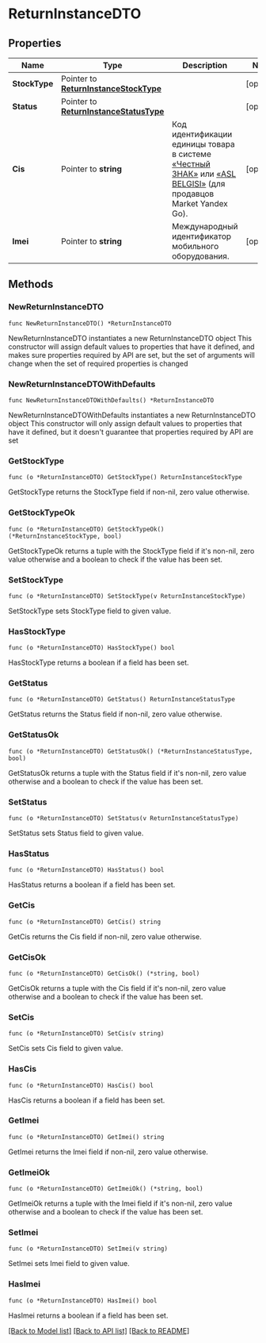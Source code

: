 # ReturnInstanceDTO

## Properties

Name | Type | Description | Notes
------------ | ------------- | ------------- | -------------
**StockType** | Pointer to [**ReturnInstanceStockType**](ReturnInstanceStockType.md) |  | [optional] 
**Status** | Pointer to [**ReturnInstanceStatusType**](ReturnInstanceStatusType.md) |  | [optional] 
**Cis** | Pointer to **string** | Код идентификации единицы товара в системе [«Честный ЗНАК»](https://честныйзнак.рф/) или [«ASL BELGISI»](https://aslbelgisi.uz) (для продавцов Market Yandex Go). | [optional] 
**Imei** | Pointer to **string** | Международный идентификатор мобильного оборудования. | [optional] 

## Methods

### NewReturnInstanceDTO

`func NewReturnInstanceDTO() *ReturnInstanceDTO`

NewReturnInstanceDTO instantiates a new ReturnInstanceDTO object
This constructor will assign default values to properties that have it defined,
and makes sure properties required by API are set, but the set of arguments
will change when the set of required properties is changed

### NewReturnInstanceDTOWithDefaults

`func NewReturnInstanceDTOWithDefaults() *ReturnInstanceDTO`

NewReturnInstanceDTOWithDefaults instantiates a new ReturnInstanceDTO object
This constructor will only assign default values to properties that have it defined,
but it doesn't guarantee that properties required by API are set

### GetStockType

`func (o *ReturnInstanceDTO) GetStockType() ReturnInstanceStockType`

GetStockType returns the StockType field if non-nil, zero value otherwise.

### GetStockTypeOk

`func (o *ReturnInstanceDTO) GetStockTypeOk() (*ReturnInstanceStockType, bool)`

GetStockTypeOk returns a tuple with the StockType field if it's non-nil, zero value otherwise
and a boolean to check if the value has been set.

### SetStockType

`func (o *ReturnInstanceDTO) SetStockType(v ReturnInstanceStockType)`

SetStockType sets StockType field to given value.

### HasStockType

`func (o *ReturnInstanceDTO) HasStockType() bool`

HasStockType returns a boolean if a field has been set.

### GetStatus

`func (o *ReturnInstanceDTO) GetStatus() ReturnInstanceStatusType`

GetStatus returns the Status field if non-nil, zero value otherwise.

### GetStatusOk

`func (o *ReturnInstanceDTO) GetStatusOk() (*ReturnInstanceStatusType, bool)`

GetStatusOk returns a tuple with the Status field if it's non-nil, zero value otherwise
and a boolean to check if the value has been set.

### SetStatus

`func (o *ReturnInstanceDTO) SetStatus(v ReturnInstanceStatusType)`

SetStatus sets Status field to given value.

### HasStatus

`func (o *ReturnInstanceDTO) HasStatus() bool`

HasStatus returns a boolean if a field has been set.

### GetCis

`func (o *ReturnInstanceDTO) GetCis() string`

GetCis returns the Cis field if non-nil, zero value otherwise.

### GetCisOk

`func (o *ReturnInstanceDTO) GetCisOk() (*string, bool)`

GetCisOk returns a tuple with the Cis field if it's non-nil, zero value otherwise
and a boolean to check if the value has been set.

### SetCis

`func (o *ReturnInstanceDTO) SetCis(v string)`

SetCis sets Cis field to given value.

### HasCis

`func (o *ReturnInstanceDTO) HasCis() bool`

HasCis returns a boolean if a field has been set.

### GetImei

`func (o *ReturnInstanceDTO) GetImei() string`

GetImei returns the Imei field if non-nil, zero value otherwise.

### GetImeiOk

`func (o *ReturnInstanceDTO) GetImeiOk() (*string, bool)`

GetImeiOk returns a tuple with the Imei field if it's non-nil, zero value otherwise
and a boolean to check if the value has been set.

### SetImei

`func (o *ReturnInstanceDTO) SetImei(v string)`

SetImei sets Imei field to given value.

### HasImei

`func (o *ReturnInstanceDTO) HasImei() bool`

HasImei returns a boolean if a field has been set.


[[Back to Model list]](../README.md#documentation-for-models) [[Back to API list]](../README.md#documentation-for-api-endpoints) [[Back to README]](../README.md)


